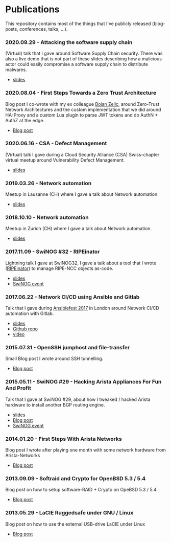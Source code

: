 # Publications

This repository contains most of the things that I've publicly released (blog-posts, conferences, talks, ...).


### 2020.09.29 - Attacking the software supply chain

(Virtual) talk that I gave around Software Supply Chain security. There was also a live demo that is not part of these slides describing how a malicious actor could easily compromise a software supply chain to distribute malwares.

* [slides](files/2020.09.29.SSDLC_research_bytes.pdf)


### 2020.08.04 - First Steps Towards a Zero Trust Architecture

Blog post I co-wrote with my ex colleague [Bojan Zelic](https://github.com/BojanZelic), around Zero-Trust Network Architectures and the custom implementation that we did around HA-Proxy and a custom Lua plugin to parse JWT tokens and do AuthN + AuthZ at the edge.

* [Blog post](https://research.kudelskisecurity.com/2020/08/04/first-steps-towards-a-zero-trust-architecture)


### 2020.06.16 - CSA - Defect Management

(Virtual) talk I gave during a Cloud Security Alliance (CSA) Swiss-chapter virtual meetup around Vulnerability Defect Management.

* [slides](files/2020.06.16.CSA-defect-management.pdf)


### 2019.03.26 - Network automation

Meetup in Lausanne (CH) where I gave a talk about Network automation.

* [slides](files/2019.03.21_romain_aviolat_talk_meetup_lausanne.pdf)


### 2018.10.10 - Network automation

Meetup in Zurich (CH) where I gave a talk about Network automation.

* [slides](files/2018.10.08_romain_aviolat_talk_meetup_zrh.pdf)


### 2017.11.09 - SwiNOG #32 - RIPEinator

Lightning talk I gave at SwiNOG32, I gave a talk about a tool that I wrote ([RIPEinator](https://github.com/xens/ripeinator)) to manage RIPE-NCC objects as-code.

* [slides](files/2017.11.09-LightningTalk_SwiNOG_32_RIPEinator.pdf)
* [SwiNOG event](https://www.swinog.ch/meetings/swinog32)

### 2017.06.22 - Network CI/CD using Ansible and Gitlab

Talk that I gave during [Ansiblefest 2017](https://www.ansible.com/resources/videos/ansiblefest-london-2017) in London around Network CI/CD automation with Gitlab.

* [slides](files/2017.06.22_romain_aviolat_talk_ansiblefest_london.pdf)
* [Github repo](https://github.com/xens/ansiblefest2k17)
* [video](https://www.ansible.com/network-ci-cd-using-ansible-and-gitlab)


### 2015.07.31 - OpenSSH jumphost and file-transfer

Small Blog post I wrote around SSH tunnelling.

* [Blog post](https://research.kudelskisecurity.com/2015/07/31/openssh-jump-host-and-file-transfer/)


### 2015.05.11 - SwiNOG #29 - Hacking Arista Appliances For Fun And Profit

Talk that I gave at SwiNOG #29, about how I tweaked / hacked Arista hardware to install another BGP routing engine.

* [slides](files/08_Romain_Avoilat_Hacking_Arista_applicances_for_fun_and_profit.pdf)
* [Blog post](https://research.kudelskisecurity.com/2015/10/01/hacking-arista-appliances-for-fun-and-profit)
* [SwiNOG event](https://www.swinog.ch/meetings/swinog29)


### 2014.01.20 - First Steps With Arista Networks

Blog post I wrote after playing one month with some network hardware from Arista-Networks

* [Blog post](https://research.kudelskisecurity.com/2014/01/20/first-steps-with-arista-networks)


### 2013.09.09 - Softraid and Crypto for OpenBSD 5.3 / 5.4

Blog post on how to setup software-RAID + Crypto on OpeBSD 5.3 / 5.4

* [Blog post](https://research.kudelskisecurity.com/2013/09/19/softraid-and-crypto-for-openbsd-5-3)


### 2013.05.29 - LaCIE Ruggedsafe under GNU / Linux

Blog post on how to use the external USB-drive LaCIE under Linux

* [Blog post](https://research.kudelskisecurity.com/2013/05/29/lacie-ruggedsafe-under-gnulinux)